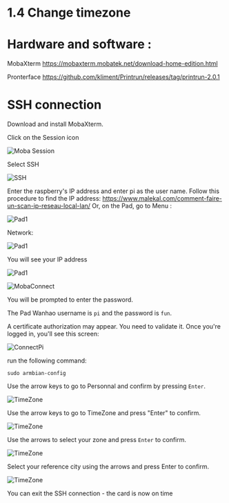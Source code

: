 # 1.4 Change timezone

# Hardware and software :

MobaXterm https://mobaxterm.mobatek.net/download-home-edition.html

Pronterface https://github.com/kliment/Printrun/releases/tag/printrun-2.0.1 

# SSH connection

Download and install MobaXterm.

Click on the Session icon

![Moba Session](/img/Printers/Artillery/X2/MobaSession.png)

Select SSH

![SSH](/img/Printers/Artillery/X2/MobaSSH.png)

Enter the raspberry's IP address and enter pi as the user name.
Follow this procedure to find the IP address: https://www.malekal.com/comment-faire-un-scan-ip-reseau-local-lan/
Or, on the Pad, go to Menu :

![Pad1](/img/Printers/Artillery/X2/Pad1.jpeg)

Network:

![Pad1](/img/Printers/Artillery/X2/Pad2.jpeg)

You will see your IP address

![Pad1](/img/Printers/Artillery/X2/Pad3.jpeg)

![MobaConnect](/img/Printers/Artillery/X2/MobaConnect.png)

You will be prompted to enter the password.

The Pad Wanhao username is `pi` and the password is `fun`.

A certificate authorization may appear. You need to validate it.
Once you're logged in, you'll see this screen:

![ConnectPi](/img/Printers/Artillery/X2/ConnectPI.png)

run the following command:

```
sudo armbian-config
```

Use the arrow keys to go to Personnal and confirm by pressing `Enter`.

![TimeZone](/img/SmartPi/TimeZone/Timezone001.png)

Use the arrow keys to go to TimeZone and press "Enter" to confirm.

![TimeZone](/img/SmartPi/TimeZone/Timezone002.png)

Use the arrows to select your zone and press `Enter` to confirm.

![TimeZone](/img/SmartPi/TimeZone/Timezone003.png)

Select your reference city using the arrows and press Enter to confirm.

![TimeZone](/img/SmartPi/TimeZone/Timezone004.png)

You can exit the SSH connection - the card is now on time